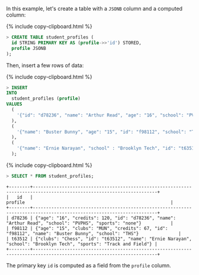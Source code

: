 In this example, let's create a table with a `JSONB` column and a computed column:

{% include copy-clipboard.html %}
~~~ sql
> CREATE TABLE student_profiles (
  id STRING PRIMARY KEY AS (profile->>'id') STORED,
  profile JSONB
);
~~~

Then, insert a few rows of data:

{% include copy-clipboard.html %}
~~~ sql
> INSERT
INTO
  student_profiles (profile)
VALUES
  (
    '{"id": "d78236", "name": "Arthur Read", "age": "16", "school": "PVPHS", "credits": 120, "sports": "none"}'
  ),
  (
    '{"name": "Buster Bunny", "age": "15", "id": "f98112", "school": "THS", "credits": 67, "clubs": "MUN"}'
  ),
  (
    '{"name": "Ernie Narayan", "school" : "Brooklyn Tech", "id": "t63512", "sports": "Track and Field", "clubs": "Chess"}'
  );
~~~

{% include copy-clipboard.html %}
~~~ sql
> SELECT * FROM student_profiles;
~~~
~~~
+--------+---------------------------------------------------------------------------------------------------------------------+
|   id   |                                                       profile                                                       |
+--------+---------------------------------------------------------------------------------------------------------------------+
| d78236 | {"age": "16", "credits": 120, "id": "d78236", "name": "Arthur Read", "school": "PVPHS", "sports": "none"}           |
| f98112 | {"age": "15", "clubs": "MUN", "credits": 67, "id": "f98112", "name": "Buster Bunny", "school": "THS"}               |
| t63512 | {"clubs": "Chess", "id": "t63512", "name": "Ernie Narayan", "school": "Brooklyn Tech", "sports": "Track and Field"} |
+--------+---------------------------------------------------------------------------------------------------------------------+
~~~

The primary key `id` is computed as a field from the `profile` column.
